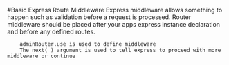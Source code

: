 #Basic Express Route Middleware
  Express middleware allows something to happen such as validation before a request is processed. Router middleware should be placed after your apps express instance declaration and before any defined routes.

        adminRouter.use is used to define middleware
        The next( ) argument is used to tell express to proceed with more middleware or continue
